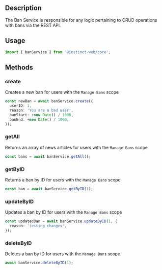 ## Description
The Ban Service is responsible for any logic pertaining to CRUD operations with bans via the REST API.

## Usage
```typescript
import { banService } from '@instinct-web/core';
```
## Methods

### create
Creates a new ban for users with the `Manage Bans` scope
```typescript
const newBan = await banService.create({
  userID: 1,
  reason: 'You are a bad user',
  banStart: +new Date() / 1000,
  banEnd: +new Date() / 1000,
});
```

### getAll
Returns an array of news articles for users with the `Manage Bans` scope
```typescript
const bans = await banService.getAll();
```

### getByID
Returns a ban by ID for users with the `Manage Bans` scope
```typescript
const ban = await banService.getByID(1);
```

### updateByID
Updates a ban by ID for users with the `Manage Bans` scope
```typescript
const updatedBan = await banService.updateByID(1, {
  reason: 'testing changes',
});
```

### deleteByID
Deletes a ban by ID for users with the `Manage Bans` scope
```typescript
await banService.deleteByID(1);
```
